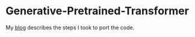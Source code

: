 # Generative-Pretrained-Transformer

My [blog](https://mohanr.github.io/ToyGPT/) describes the steps I took to port the code.
